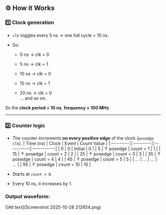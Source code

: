 
## ⚙️ **How it Works**

### 1️⃣ Clock generation

-   `clk` toggles every 5 ns → one full cycle = 10 ns.
    
-   So:
    
    -   0 ns → clk = 0
        
    -   5 ns → clk = 1
        
    -   10 ns → clk = 0
        
    -   15 ns → clk = 1
        
    -   20 ns → clk = 0  
        … and so on.
        

So the **clock period = 10 ns**, **frequency = 100 MHz**.

----------

### 2️⃣ Counter logic

-   The counter increments **on every positive edge** of the clock (`posedge clk`).
| Time (ns) |   Clock   |    Event   | Count Value |
|:---------:|:---------:|:----------:|:-----------:|
| 0         | 0         | Initial    | 0           |
| 5         | ↑ posedge | count = 1  | 1           |
| 15        | ↑ posedge | count = 2  | 2           |
| 25        | ↑ posedge | count = 3  | 3           |
| 35        | ↑ posedge | count = 4  | 4           |
| 45        | ↑ posedge | count = 5  | 5           |
| …         | …         | …          | …           |
| 95        | ↑ posedge | count = 10 | 10          |


    
-   Starts at `count = 0`.
    
-   Every 10 ns, it increases by 1.

### Output waveform:

![Alt text](Screenshot 2025-10-28 212654.png)
